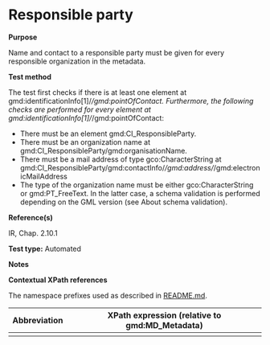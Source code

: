
# Responsible party

**Purpose**	

Name and contact to a responsible party must be given for every responsible organization in the metadata.

**Test method**	

The test first checks if there is at least one element at gmd:identificationInfo[1]/*/gmd:pointOfContact. Furthermore, the following checks are performed for every element at gmd:identificationInfo[1]/*/gmd:pointOfContact:
*	There must be an element gmd:CI_ResponsibleParty.
*	There must be an organization name at gmd:CI_ResponsibleParty/gmd:organisationName.
*	There must be a mail address of type gco:CharacterString at gmd:CI_ResponsibleParty/gmd:contactInfo/*/gmd:address/*/gmd:electronicMailAddress
*	The type of the organization name must be either gco:CharacterString or gmd:PT_FreeText. In the latter case, a schema validation is performed depending on the GML version (see About schema validation).

**Reference(s)**	 

IR, Chap. 2.10.1 

**Test type:** Automated
	
**Notes**

**Contextual XPath references**

The namespace prefixes used as described in [README.md](./README.md#namespaces).

Abbreviation                                   |  XPath expression (relative to gmd:MD_Metadata)
-----------------------------------------------| -------------------------------------------------------------------------
<a name=""></a>   |


